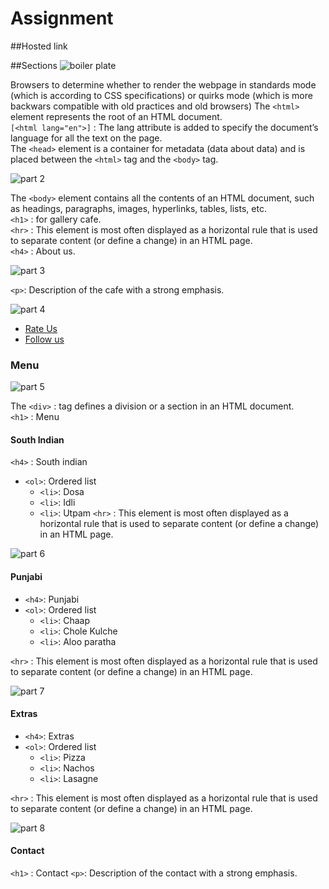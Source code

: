 # Assignment
##Hosted link

##Sections
![boiler plate](https://github.com/UgamRaj/Assignment1/assets/124122714/51ee0cad-d719-4142-ae9c-89be2b72ddf1)

<!DOCTYPE html>
Browsers to determine whether to render the webpage in standards mode (which is according to CSS specifications) or quirks mode (which is more backwars compatible with old practices and old browsers)
The `<html>` element represents the root of an HTML document.\
`[<html lang="en">]` : The lang attribute is added to specify the document’s language for all the text on the page.\
The  `<head>` element is a container for metadata (data about data) and is placed between the `<html>` tag and the `<body>` tag.

![part 2](https://github.com/UgamRaj/Assignment1/assets/124122714/074324fe-9384-45e9-8872-1bdca75f60dc)  

The `<body>` element contains all the contents of an HTML document, such as headings, paragraphs, images, hyperlinks, tables, lists, etc.\
`<h1>` : for gallery cafe.\
`<hr>` : This element is most often displayed as a horizontal rule that is used to separate content (or define a change) in an HTML page.\
`<h4>` : About us.

![part 3](https://github.com/UgamRaj/Assignment1/assets/124122714/b61e99d2-c0b8-4dab-84a9-f201b9e5987d)

`<p>`: Description of the cafe with a strong emphasis.

![part 4](https://github.com/UgamRaj/Assignment1/assets/124122714/dd3ad723-943a-42a7-bff1-5b2cf404d78a)

- [Rate Us](#)
- [Follow us](#)

### Menu
![part 5](https://github.com/UgamRaj/Assignment1/assets/124122714/597074f0-b60a-47ec-b86d-478c721fda14)

The `<div>` : tag defines a division or a section in an HTML document.<br/>
`<h1>` :  Menu

#### South Indian
`<h4>` : South indian
- `<ol>`: Ordered list
  - `<li>`: Dosa
  - `<li>`: Idli
  - `<li>`: Utpam
`<hr>` : This element is most often displayed as a horizontal rule that is used to separate content (or define a change) in an HTML page.

![part 6](https://github.com/UgamRaj/Assignment1/assets/124122714/3a0ccc55-1e5c-47f1-b65e-9669ff9132c9)

#### Punjabi
- `<h4>`: Punjabi
- `<ol>`: Ordered list
  - `<li>`: Chaap
  - `<li>`: Chole Kulche
  - `<li>`: Aloo paratha

`<hr>` : This element is most often displayed as a horizontal rule that is used to separate content (or define a change) in an HTML page.

![part 7](https://github.com/UgamRaj/Assignment1/assets/124122714/5f7b36a3-cd4a-437a-b8e4-88d5c76c5140)

#### Extras
- `<h4>`: Extras
- `<ol>`: Ordered list
  - `<li>`: Pizza
  - `<li>`: Nachos
  - `<li>`: Lasagne

`<hr>` : This element is most often displayed as a horizontal rule that is used to separate content (or define a change) in an HTML page.

![part 8](https://github.com/UgamRaj/Assignment1/assets/124122714/ab535e5c-01f9-4d55-8f47-be608e7b35a0)

#### Contact
`<h1>` :  Contact
`<p>`: Description of the contact with a strong emphasis.
